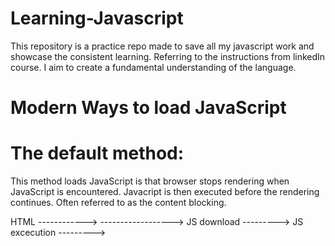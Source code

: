 # Learning-Javascript
 This repository is a practice repo made to save all my javascript work and showcase the consistent learning. Referring to the instructions from linkedIn course. I aim to create a fundamental understanding of the language. 

# Modern Ways to load JavaScript
 # The default method:
  This method loads JavaScript is that browser stops rendering when JavaScript is encountered. Javacript is then executed before the rendering continues. Often referred to as the content blocking.

  HTML ------------>                    ------------------>
  JS download       --------->
  JS excecution               --------->

 #
